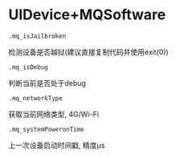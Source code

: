 # UIDevice+MQSoftware

```
.mq_isJailbroken
```

检测设备是否越狱(建议直接复制代码并使用exit(0))

```
.mq_isDebug
```

判断当前是否处于debug

```
.mq_networkType
```

获取当前网络类型, 4G/Wi-Fi

```
.mq_systemPoweronTime
```

上一次设备启动时间戳, 精度μs